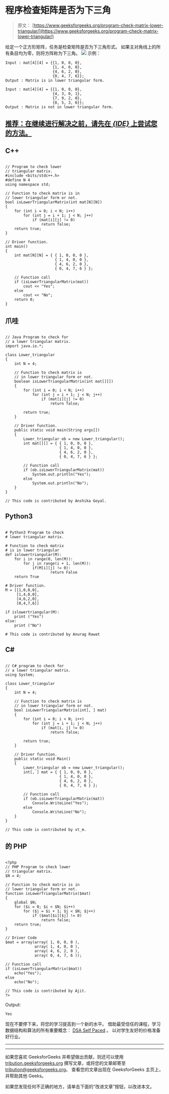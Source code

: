 # 程序检查矩阵是否为下三角

> 原文： [https://www.geeksforgeeks.org/program-check-matrix-lower-triangular/](https://www.geeksforgeeks.org/program-check-matrix-lower-triangular/)

给定一个正方形矩阵，任务是检查矩阵是否为下三角形式。 如果主对角线上的所有条目均为零，则将方阵称为下三角。
![](img/b3f690fdbca6e40250267197f2d13abe.png)
示例：

```
Input : mat[4][4] = {{1, 0, 0, 0},
                     {1, 4, 0, 0},
                     {4, 6, 2, 0},
                     {0, 4, 7, 6}};
Output : Matrix is in lower triangular form.

Input : mat[4][4] = {{1, 0, 0, 0},
                     {4, 3, 0, 1},
                     {7, 9, 2, 0},
                     {8, 5, 3, 6}};
Output : Matrix is not in lower triangular form.

```

## [推荐：在继续进行解决之前，请先在 ***<u>{IDE}</u>*** 上尝试您的方法。](https://ide.geeksforgeeks.org/)

## C++ 

```

// Program to check lower 
// triangular matrix. 
#include <bits/stdc++.h> 
#define N 4 
using namespace std; 

// Function to check matrix is in  
// lower triangular form or not. 
bool isLowerTriangularMatrix(int mat[N][N]) 
{ 
    for (int i = 0; i < N; i++) 
        for (int j = i + 1; j < N; j++) 
            if (mat[i][j] != 0) 
                return false; 
    return true; 
} 

// Driver function. 
int main() 
{ 
    int mat[N][N] = { { 1, 0, 0, 0 }, 
                      { 1, 4, 0, 0 }, 
                      { 4, 6, 2, 0 }, 
                      { 0, 4, 7, 6 } }; 

    // Function call 
    if (isLowerTriangularMatrix(mat)) 
        cout << "Yes"; 
    else
        cout << "No"; 
    return 0; 
} 

```

## 爪哇

```

// Java Program to check for  
// a lower triangular matrix. 
import java.io.*; 

class Lower_triangular 
{ 
    int N = 4; 

    // Function to check matrix is  
    // in lower triangular form or not. 
    boolean isLowerTriangularMatrix(int mat[][]) 
    { 
        for (int i = 0; i < N; i++) 
            for (int j = i + 1; j < N; j++) 
                if (mat[i][j] != 0) 
                    return false; 

        return true; 
    } 

    // Driver function. 
    public static void main(String args[]) 
    { 
        Lower_triangular ob = new Lower_triangular(); 
        int mat[][] = { { 1, 0, 0, 0 }, 
                        { 1, 4, 0, 0 }, 
                        { 4, 6, 2, 0 }, 
                        { 0, 4, 7, 6 } }; 

        // Function call 
        if (ob.isLowerTriangularMatrix(mat)) 
            System.out.println("Yes"); 
        else
            System.out.println("No"); 
    } 
} 

// This code is contributed by Anshika Goyal. 

```

## Python3

```

# Python3 Program to check  
# lower triangular matrix. 

# Function to check matrix  
# is in lower triangular 
def islowertriangular(M): 
    for i in range(0, len(M)): 
        for j in range(i + 1, len(M)): 
            if(M[i][j] != 0):  
                    return False
    return True

# Driver function. 
M = [[1,0,0,0], 
     [1,4,0,0], 
     [4,6,2,0], 
     [0,4,7,6]] 

if islowertriangular(M): 
    print ("Yes") 
else: 
    print ("No") 

# This code is contributed by Anurag Rawat 

```

## C# 

```

// C# program to check for 
// a lower triangular matrix. 
using System; 

class Lower_triangular  
{ 
    int N = 4; 

    // Function to check matrix is 
    // in lower triangular form or not. 
    bool isLowerTriangularMatrix(int[, ] mat) 
    { 
        for (int i = 0; i < N; i++) 
            for (int j = i + 1; j < N; j++) 
                if (mat[i, j] != 0) 
                    return false; 

        return true; 
    } 

    // Driver function. 
    public static void Main() 
    { 
        Lower_triangular ob = new Lower_triangular(); 
        int[, ] mat = { { 1, 0, 0, 0 }, 
                        { 1, 4, 0, 0 }, 
                        { 4, 6, 2, 0 }, 
                        { 0, 4, 7, 6 } }; 

        // Function call 
        if (ob.isLowerTriangularMatrix(mat)) 
            Console.WriteLine("Yes"); 
        else
            Console.WriteLine("No"); 
    } 
} 

// This code is contributed by vt_m. 

```

## 的 PHP

```

<?php 
// PHP Program to check lower 
// triangular matrix. 
$N = 4; 

// Function to check matrix is in  
// lower triangular form or not. 
function isLowerTriangularMatrix($mat) 
{ 
    global $N; 
    for ($i = 0; $i < $N; $i++) 
        for ($j = $i + 1; $j < $N; $j++) 
            if ($mat[$i][$j] != 0) 
                return false; 
    return true; 
} 

// Driver Code 
$mat = array(array( 1, 0, 0, 0 ), 
             array( 1, 4, 0, 0 ), 
             array( 4, 6, 2, 0 ), 
             array( 0, 4, 7, 6 ));  

// Function call 
if (isLowerTriangularMatrix($mat)) 
    echo("Yes"); 
else
    echo("No"); 

// This code is contributed by Ajit. 
?> 

```

Output:

```
Yes

```

现在不要停下来，将您的学习提高到一个新的水平。 借助最受信任的课程，学习数据结构和算法的所有重要概念： [DSA Self Paced](https://practice.geeksforgeeks.org/courses/dsa-self-paced?utm_source=geeksforgeeks&utm_medium=article&utm_campaign=gfg_article_dsa_content_bottom) 。 以对学生友好的价格准备好行业。

* * *

* * *

如果您喜欢 GeeksforGeeks 并希望做出贡献，则还可以使用 [tribution.geeksforgeeks.org](https://contribute.geeksforgeeks.org/) 撰写文章，或将您的文章邮寄至 tribution@geeksforgeeks.org。 查看您的文章出现在 GeeksforGeeks 主页上，并帮助其他 Geeks。

如果您发现任何不正确的地方，请单击下面的“改进文章”按钮，以改进本文。